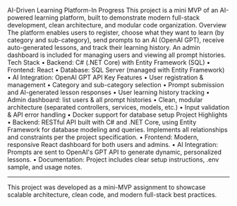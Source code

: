 AI-Driven Learning Platform-In Progress
This project is a mini MVP of an AI-powered learning platform, built to demonstrate modern full-stack development, clean architecture, and modular code organization.
Overview
The platform enables users to register, choose what they want to learn (by category and sub-category), send prompts to an AI (OpenAI GPT), receive auto-generated lessons, and track their learning history. An admin dashboard is included for managing users and viewing all prompt histories.
Tech Stack
•	Backend: C# (.NET Core) with Entity Framework (SQL)
•	Frontend: React
•	Database: SQL Server (managed with Entity Framework)
•	AI Integration: OpenAI GPT API
Key Features
•	User registration & management
•	Category and sub-category selection
•	Prompt submission and AI-generated lesson responses
•	User learning history tracking
•	Admin dashboard: list users & all prompt histories
•	Clean, modular architecture (separated controllers, services, models, etc.)
•	Input validation & API error handling
•	Docker support for database setup
Project Highlights
•	Backend: RESTful API built with C# and .NET Core, using Entity Framework for database modeling and queries. Implements all relationships and constraints per the project specification.
•	Frontend: Modern, responsive React dashboard for both users and admins.
•	AI Integration: Prompts are sent to OpenAI's GPT API to generate dynamic, personalized lessons.
•	Documentation: Project includes clear setup instructions, .env sample, and usage notes.
________________________________________
This project was developed as a mini-MVP assignment to showcase scalable architecture, clean code, and modern full-stack best practices.


